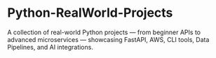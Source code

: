 # Python-RealWorld-Projects
A collection of real-world Python projects — from beginner APIs to advanced microservices — showcasing FastAPI, AWS, CLI tools, Data Pipelines, and AI integrations.
